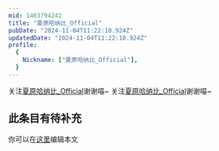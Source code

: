 ```yaml
---
mid: 1463794242
title: "夏原哈纳比_Official"
pubDate: "2024-11-04T11:22:10.924Z"
updatedDate: "2024-11-04T11:22:10.924Z"
profile:
  {
    Nickname: ["夏原哈纳比_Official"],
  }
---
```


关注[夏原哈纳比_Official](https://space.bilibili.com/1463794242)谢谢喵~ 关注[夏原哈纳比_Official](https://space.bilibili.com/1463794242)谢谢喵~

## 此条目有待补充
你可以在[这里](https://github.com/Yuhanawa/VTuber.ICU/edit/master/src/content/v/夏原哈纳比_Official/index.md)编辑本文
